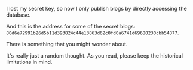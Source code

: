 I lost my secret key, so now I only publish blogs by directly accessing the database.

And this is the address for some of the secret blogs: `80d6e72991b26d5b11d393824c44e13863d62c0fd0a6741d69680230cbb54877`.

There is something that you might wonder about.

It's really just a random thought. As you read, please keep the historical limitations in mind.
